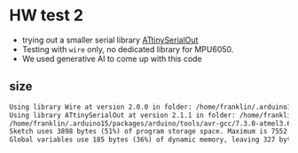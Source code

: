 # HW test 2

- trying out a smaller serial library [ATtinySerialOut](https://github.com/ArminJo/ATtinySerialOut)
- Testing with `wire` only, no dedicated library for MPU6050.
- We used generative AI to come up with this code

## size

```txt
Using library Wire at version 2.0.0 in folder: /home/franklin/.arduino15/packages/ATTinyCore/hardware/avr/1.5.2/libraries/Wire 
Using library ATtinySerialOut at version 2.1.1 in folder: /home/franklin/Arduino/libraries/ATtinySerialOut-2.1.1 
/home/franklin/.arduino15/packages/arduino/tools/avr-gcc/7.3.0-atmel3.6.1-arduino7/bin/avr-size -A /tmp/arduino/sketches/689A74C8455030524F433E9B96AE8C76/hw_test_2.ino.elf
Sketch uses 3898 bytes (51%) of program storage space. Maximum is 7552 bytes.
Global variables use 185 bytes (36%) of dynamic memory, leaving 327 bytes for local variables. Maximum is 512 bytes.
```
